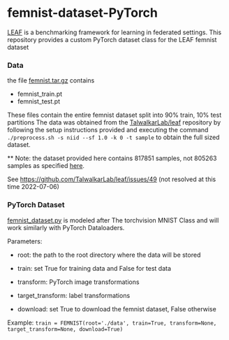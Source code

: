 # femnist-dataset-PyTorch
[LEAF](https://leaf.cmu.edu/) is a benchmarking framework for learning in federated settings. This repository provides 
a custom PyTorch dataset class for the LEAF femnist dataset

### Data
the file [femnist.tar.gz](/femnist.tar.gz) contains
- femnist_train.pt
- femnist_test.pt

These files contain the entire femnist dataset split into 90% train, 10% test partitions
The data was obtained from the [TalwalkarLab/leaf](https://github.com/TalwalkarLab/leaf/tree/master/data/femnist) 
repository by following the setup instructions provided and executing the command
`./preprocess.sh -s niid --sf 1.0 -k 0 -t sample` to obtain the full sized dataset.

** Note: the dataset provided here contains 817851 samples, not 805263 samples as specified [here](https://leaf.cmu.edu/).

See https://github.com/TalwalkarLab/leaf/issues/49 (not resolved at this time 2022-07-06)

### PyTorch Dataset
[femnist_dataset.py](/femnist_dataset.py) is modeled after The torchvision MNIST Class and will work similarly with 
PyTorch Dataloaders. 

Parameters:
- root: the path to the root directory where the data will be stored 
  
- train: set True for training data and False for test data
  
- transform: PyTorch image transformations
  
- target_transform: label transformations
  
- download: set True to download the femnist dataset, False otherwise

Example:
`train = FEMNIST(root='./data', train=True, transform=None, target_transform=None, download=True)`
